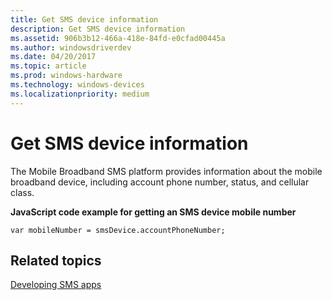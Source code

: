 ```yaml
---
title: Get SMS device information
description: Get SMS device information
ms.assetid: 906b3b12-466a-418e-84fd-e0cfad00445a
ms.author: windowsdriverdev
ms.date: 04/20/2017
ms.topic: article
ms.prod: windows-hardware
ms.technology: windows-devices
ms.localizationpriority: medium
---
```


# Get SMS device information


The Mobile Broadband SMS platform provides information about the mobile broadband device, including account phone number, status, and cellular class.

**JavaScript code example for getting an SMS device mobile number**

``` syntax
var mobileNumber = smsDevice.accountPhoneNumber;
```

## <span id="related_topics"></span>Related topics


[Developing SMS apps](developing-sms-apps.md)

 

 






